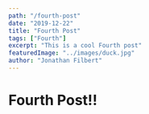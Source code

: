 ```yaml
---
path: "/fourth-post"
date: "2019-12-22"
title: "Fourth Post"
tags: ["Fourth"]
excerpt: "This is a cool Fourth post"
featuredImage: "../images/duck.jpg"
author: "Jonathan Filbert"
---
```


# Fourth Post!!
